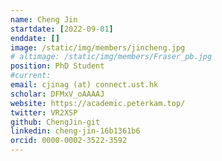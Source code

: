 ```yaml
---
name: Cheng Jin
startdate: [2022-09-01]
enddate: []
image: /static/img/members/jincheng.jpg
# altimage: /static/img/members/Fraser_pb.jpg
position: PhD Student
#current:
email: cjinag (at) connect.ust.hk
scholar: DFMxV_oAAAAJ
website: https://academic.peterkam.top/
twitter: VR2XSP
github: ChengJin-git
linkedin: cheng-jin-16b1361b6
orcid: 0000-0002-3522-3592
---
```

